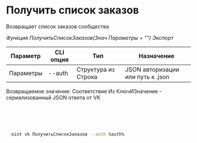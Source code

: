 ﻿---
sidebar_position: 1
---

# Получить список заказов
 Возвращает список заказов сообщества


*Функция ПолучитьСписокЗаказов(Знач Параметры = "") Экспорт*

  | Параметр | CLI опция | Тип | Назначение |
  |-|-|-|-|
  | Параметры | --auth | Структура из Строка | JSON авторизации или путь к .json |

  
  Возвращаемое значение:   Соответствие Из КлючИЗначение - сериализованный JSON ответа от VK 

```bsl title="Пример кода"
	

	
```

```sh title="Пример команды CLI"
    
  oint vk ПолучитьСписокЗаказов --auth %auth%

```


```json title="Результат"



```
